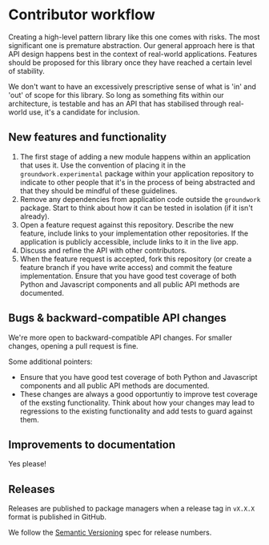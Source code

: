 # Contributor workflow

Creating a high-level pattern library like this one comes with risks. The most significant one is premature abstraction. Our general approach here is that API design happens best in the context of real-world applications. Features should be proposed for this library once they have reached a certain level of stability.

We don't want to have an excessively prescriptive sense of what is 'in' and 'out' of scope for this library. So long as something fits within our architecture, is testable and has an API that has stabilised through real-world use, it's a candidate for inclusion.

## New features and functionality

1. The first stage of adding a new module happens within an application that uses it. Use the convention of placing it in the `groundwork.experimental` package within your application repository to indicate to other people that it's in the process of being abstracted and that they should be mindful of these guidelines.
2. Remove any dependencies from application code outside the `groundwork` package. Start to think about how it can be tested in isolation (if it isn't already).
3. Open a feature request against this repository. Describe the new feature, include links to your implementation other repositories. If the application is publicly accessible, include links to it in the live app.
4. Discuss and refine the API with other contributors.
5. When the feature request is accepted, fork this repository (or create a feature branch if you have write access) and commit the feature implementation. Ensure that you have good test coverage of both Python and Javascript components and all public API methods are documented.

## Bugs & backward-compatible API changes

We're more open to backward-compatible API changes. For smaller changes, opening a pull request is fine.

Some additional pointers:

- Ensure that you have good test coverage of both Python and Javascript components and all public API methods are documented.
- These changes are always a good opportuntiy to improve test coverage of the exsting functionality. Think about how your changes may lead to regressions to the existing functionality and add tests to guard against them.

## Improvements to documentation

Yes please!

## Releases

Releases are published to package managers when a release tag in `vX.X.X` format is published in GitHub.

We follow the [Semantic Versioning](https://semver.org/) spec for release numbers.

